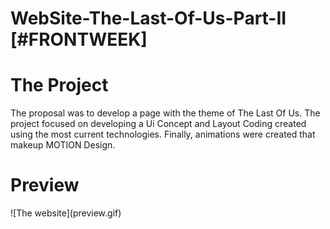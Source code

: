 # WebSite-The-Last-Of-Us-Part-II [#FRONTWEEK]

<h1>The Project</h1>
The proposal was to develop a page with the theme of The Last Of Us. The project focused on developing a Ui Concept and Layout Coding created using the most current technologies. Finally, animations were created that makeup MOTION Design.

<h1>Preview</h1>
![The website](preview.gif)